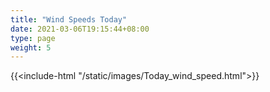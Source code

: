 ```yaml
---
title: "Wind Speeds Today"
date: 2021-03-06T19:15:44+08:00
type: page
weight: 5
---
```


{{<include-html "/static/images/Today_wind_speed.html">}}
